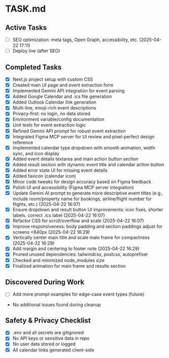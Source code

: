 # TASK.md

## Active Tasks
- [ ] SEO optimization: meta tags, Open Graph, accessibility, etc. (2025-04-22 17:11)
- [ ] Deploy live (after SEO)

## Completed Tasks
- [x] Next.js project setup with custom CSS
- [x] Created main UI page and event extraction form
- [x] Implemented Gemini API integration for event parsing
- [x] Added Google Calendar and .ics file generation
- [x] Added Outlook Calendar link generation
- [x] Multi-line, emoji-rich event descriptions
- [x] Privacy-first: no login, no data stored
- [x] Environment variable/config documentation
- [x] Unit tests for event extraction logic
- [x] Refined Gemini API prompt for robust event extraction
- [x] Integrated Figma MCP server for UI review and pixel-perfect design reference
- [x] Implemented calendar type dropdown with smooth animation, width sync, and icon display
- [x] Added event details textarea and main action button section
- [x] Added result section with dynamic event title and calendar action button
- [x] Added error state UI for missing event details
- [x] Added favicon (calendar icon)
- [x] Minor code tweaks for design accuracy based on Figma feedback
- [x] Polish UI and accessibility (Figma MCP server integration)
- [x] Update Gemini AI prompt to generate more descriptive event titles (e.g., include room/property name for bookings, airline/flight number for flights, etc.) (2025-04-22 16:07)
- [x] Ensure dropdown and result button UI improvements: icon fixes, shorter labels, correct .ics label (2025-04-22 16:07)
- [x] Refactor CSS for scroll/overflow and scale (2025-04-22 16:07)
- [x] Improve responsiveness: body padding and section paddings adjust for screens <640px (2025-04-22 16:29)
- [x] Vertically center main title and scale main frame for compactness (2025-04-22 16:29)
- [x] Add margin and centering to footer note (2025-04-22 16:29)
- [x] Pruned unused dependencies: tailwindcss, postcss, autoprefixer
- [x] Checked and minimized node_modules size
- [x] Finalized animation for main frame and results section

## Discovered During Work
- [ ] Add more prompt examples for edge-case event types (future)
- No additional issues found during cleanup

## Safety & Privacy Checklist
- [x] .env and all secrets are gitignored
- [x] No API keys or sensitive data in repo
- [x] No user data stored or logged
- [x] All calendar links generated client-side
